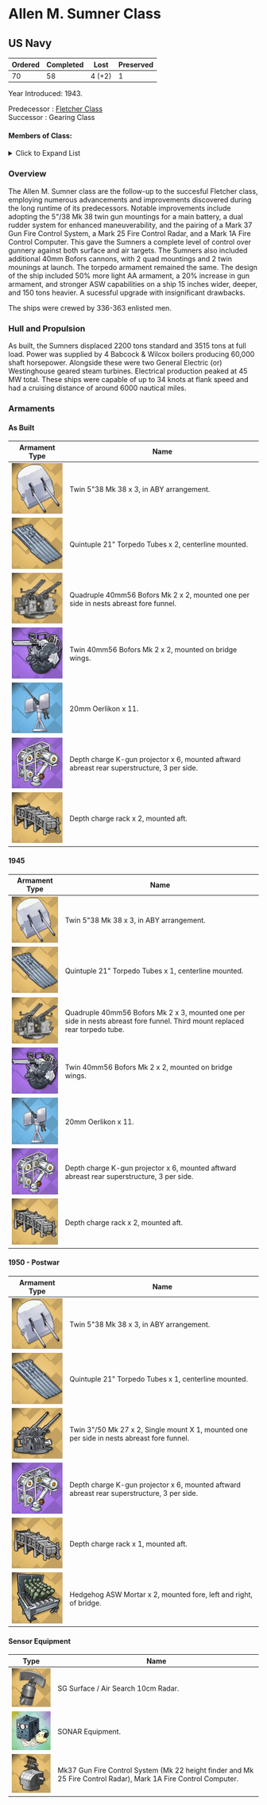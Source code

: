 # Allen M. Sumner Class
## US Navy

Ordered | Completed | Lost | Preserved
 ------ | ------ | ------ | ------ 
70 | 58 | 4 (+2) | 1 <br/>
 
Year Introduced: 1943. <br/>
 
Predecessor : [Fletcher Class](/History/USN/DD/FletcherClass.md)<br/>
Successor : Gearing Class <br/>

#### Members of Class: <br/>
<details>
	<summary>Click to Expand List</summary>
	
Icon | Name | Hull Number | Present
| ------ | ------ | ------ |  ------ |
![AllenMSumner](/Icons/Ship/EagleUnion/AllenMSumner.png) | Allen M. Sumner | DD-692 | Yes <br/>
![UnknownDD](/Icons/Ship/UnknownDD.png) | Moale | DD-693 | No <br/>
![Ingraham](/Icons/Ship/EagleUnion/Ingraham.png) | Ingraham | DD-694 | Yes <br/>
![Cooper](/Icons/Ship/EagleUnion/Cooper.png) | Cooper | DD-695 | Yes <br/>
![UnknownDD](/Icons/Ship/UnknownDD.png) | English | DD-696 | No <br/>
![UnknownDD](/Icons/Ship/UnknownDD.png) | Charles S. Sperry | DD-697 | No <br/>
![UnknownDD](/Icons/Ship/UnknownDD.png) | Ault | DD-698 | No <br/>
![UnknownDD](/Icons/Ship/UnknownDD.png) | Waldron | DD-699 | No <br/>
![UnknownDD](/Icons/Ship/UnknownDD.png) | Haynsworth | DD-700 | No <br/>
![UnknownDD](/Icons/Ship/UnknownDD.png) | John W. Weeks | DD-701 | No <br/>
![UnknownDD](/Icons/Ship/UnknownDD.png) | Hank | DD-702 | No <br/>
![UnknownDD](/Icons/Ship/UnknownDD.png) | Wallace L. Lind | DD-703 | No <br/>
![UnknownDD](/Icons/Ship/UnknownDD.png) | Borie | DD-704 | No <br/>
![UnknownDD](/Icons/Ship/UnknownDD.png) | Compton | DD-705 | No <br/>
![UnknownDD](/Icons/Ship/UnknownDD.png) | Gainhard | DD-706 | No <br/>
![UnknownDD](/Icons/Ship/UnknownDD.png) | Soley | DD-707 | No <br/>
![UnknownDD](/Icons/Ship/UnknownDD.png) | Harlan R. Dickson | DD-708 | No <br/>
![UnknownDD](/Icons/Ship/UnknownDD.png) | Hugh Purvis | DD-709 | No <br/>
![UnknownDD](/Icons/Ship/UnknownDD.png) | Barton | DD-722 | No <br/>
![UnknownDD](/Icons/Ship/UnknownDD.png) | Walke | DD-723 | No <br/>
![UnknownDD](/Icons/Ship/UnknownDD.png) | Laffey | DD-724 | No <br/>
![UnknownDD](/Icons/Ship/UnknownDD.png) | O'Brien | DD-725 | No <br/>
![UnknownDD](/Icons/Ship/UnknownDD.png) | Meredith | DD-726 | No <br/>
![UnknownDD](/Icons/Ship/UnknownDD.png) | De Haven | DD-727 | No <br/>
![UnknownDD](/Icons/Ship/UnknownDD.png) | Mansfield | DD-728 | No <br/>
![UnknownDD](/Icons/Ship/UnknownDD.png) | Lyman K. Swenson | DD-729 | No <br/>
![UnknownDD](/Icons/Ship/UnknownDD.png) | Collett | DD-730 | No <br/>
![UnknownDD](/Icons/Ship/UnknownDD.png) | Maddox | DD-731 | No <br/>
![UnknownDD](/Icons/Ship/UnknownDD.png) | Hyman | DD-732 | No <br/>
![UnknownDD](/Icons/Ship/UnknownDD.png) | Mannert L. Abele | DD-733 | No <br/>
![UnknownDD](/Icons/Ship/UnknownDD.png) | Purdy | DD-734 | No <br/>
![UnknownDD](/Icons/Ship/UnknownDD.png) | Drexler | DD-741 | No <br/>
![UnknownDD](/Icons/Ship/UnknownDD.png) | Blue | DD-744 | No <br/>
![UnknownDD](/Icons/Ship/UnknownDD.png) | Brush | DD-745 | No <br/>
![UnknownDD](/Icons/Ship/UnknownDD.png) | Taussig | DD-746 | No <br/>
![UnknownDD](/Icons/Ship/UnknownDD.png) | Samuel N. Moore | DD-747 | No <br/>
![UnknownDD](/Icons/Ship/UnknownDD.png) | Harry E. Hubbard | DD-748 | No <br/>
![UnknownDD](/Icons/Ship/UnknownDD.png) | Alfred A. Cunningham | DD-752 | No <br/>
![UnknownDD](/Icons/Ship/UnknownDD.png) | John R. Pierce | DD-753 | No <br/>
![UnknownDD](/Icons/Ship/UnknownDD.png) | Frank E. Evans | DD-754 | No <br/>
![UnknownDD](/Icons/Ship/UnknownDD.png) | John A. Bole | DD-755 | No <br/>
![UnknownDD](/Icons/Ship/UnknownDD.png) | Beatty | DD-756 | No <br/>
![UnknownDD](/Icons/Ship/UnknownDD.png) | Putnam | DD-757 | No <br/>
![UnknownDD](/Icons/Ship/UnknownDD.png) | Strong | DD-758 | No <br/>
![UnknownDD](/Icons/Ship/UnknownDD.png) | Lofberg | DD-759 | No <br/>
![UnknownDD](/Icons/Ship/UnknownDD.png) | John W. Thomason | DD-760 | No <br/>
![UnknownDD](/Icons/Ship/UnknownDD.png) | Buck | DD-761 | No <br/>
![UnknownDD](/Icons/Ship/UnknownDD.png) | Henley | DD-762 | No <br/>
![UnknownDD](/Icons/Ship/UnknownDD.png) | Lowry | DD-770 | No <br/>
![UnknownDD](/Icons/Ship/UnknownDD.png) | Hugh W. Hadley | DD-774 | No <br/>
![UnknownDD](/Icons/Ship/UnknownDD.png) | Willard Keith | DD-775 | No <br/>
![UnknownDD](/Icons/Ship/UnknownDD.png) | James C. Owens | DD-776 | No <br/>
![UnknownDD](/Icons/Ship/UnknownDD.png) | Zellars | DD-777 | No <br/>
![UnknownDD](/Icons/Ship/UnknownDD.png) | Massey | DD-778 | No <br/>
![UnknownDD](/Icons/Ship/UnknownDD.png) | Douglas H. Fox | DD-779 | No <br/>
![UnknownDD](/Icons/Ship/UnknownDD.png) | Stormes | DD-780 | No <br/>
![UnknownDD](/Icons/Ship/UnknownDD.png) | Robert K. Huntington | DD-781 | No <br/>
![Bristol](/Icons/Ship/EagleUnion/Bristol.png) | Bristol | DD-857 | Yes <br/>

</details>

### Overview

The Allen M. Sumner class are the follow-up to the succesful Fletcher class, employing numerous advancements and improvements discovered during the long runtime of its predecessors. Notable improvements include adopting the 5"/38 Mk 38 twin gun mountings for a main battery, a dual rudder system for enhanced maneuverability, and the pairing of a Mark 37 Gun Fire Control System, a Mark 25 Fire Control Radar, and a Mark 1A Fire Control Computer. This gave the Sumners a complete level of control over gunnery against both surface and air targets. The Sumners also included additional 40mm Bofors cannons, with 2 quad mountings and 2 twin mounings at launch. The torpedo armament remained the same. The design of the ship included 50% more light AA armament, a 20% increase in gun armament, and stronger ASW capabilities on a ship 15 inches wider, deeper, and 150 tons heavier. A sucessful upgrade with insignificant drawbacks.

The ships were crewed by 336-363 enlisted men. <br/>

### Hull and Propulsion

As built, the Sumners displaced 2200 tons standard and 3515 tons at full load. Power was supplied by 4 Babcock & Wilcox boilers producing 60,000 shaft horsepower. Alongside these were two General Electric (or) Westinghouse geared steam turbines. Electrical production peaked at 45 MW total. These ships were capable of up to 34 knots at flank speed and had a cruising distance of around 6000 nautical miles.

### Armaments

#### As Built

Armament Type | Name |
 ------ | ------ |
![Twin5in38](/Icons/Equipment/Guns/DD/5in38Mk38.png) | Twin 5"38 Mk 38 x 3, in ABY arrangement.
![Quintuple21in](/Icons/Equipment/Torpedo/Surface/21inQuintupleUSN.png) | Quintuple 21" Torpedo Tubes x 2, centerline mounted.
![Quad40mmBofors](/Icons/Equipment/AA/Quad40mmUSN.png) | Quadruple 40mm56 Bofors Mk 2 x 2, mounted one per side in nests abreast fore funnel.
![Twin40mmBofors](/Icons/Equipment/AA/Twin40mmUSN.png) | Twin 40mm56 Bofors Mk 2 x 2, mounted on bridge wings.
![20mmOerlikon](/Icons/Equipment/AA/20mmOerlikon.png) | 20mm Oerlikon x 11.
![DC](/Icons/Equipment/Auxiliary/ImprovedDepthCharge.png) | Depth charge K-gun projector x 6, mounted aftward abreast rear superstructure, 3 per side.
![DCRack](/Icons/Equipment/Auxiliary/DepthChargeRack.png) | Depth charge rack x 2, mounted aft. <br/>

#### 1945

Armament Type | Name |
 ------ | ------ |
![Twin5in38](/Icons/Equipment/Guns/DD/5in38Mk38.png) | Twin 5"38 Mk 38 x 3, in ABY arrangement.
![Quintuple21in](/Icons/Equipment/Torpedo/Surface/21inQuintupleUSN.png) | Quintuple 21" Torpedo Tubes x 1, centerline mounted.
![Quad40mmBofors](/Icons/Equipment/AA/Quad40mmUSN.png) | Quadruple 40mm56 Bofors Mk 2 x 3, mounted one per side in nests abreast fore funnel. Third mount replaced rear torpedo tube.
![Twin40mmBofors](/Icons/Equipment/AA/Twin40mmUSN.png) | Twin 40mm56 Bofors Mk 2 x 2, mounted on bridge wings.
![20mmOerlikon](/Icons/Equipment/AA/20mmOerlikon.png) | 20mm Oerlikon x 11.
![DC](/Icons/Equipment/Auxiliary/ImprovedDepthCharge.png) | Depth charge K-gun projector x 6, mounted aftward abreast rear superstructure, 3 per side.
![DCRack](/Icons/Equipment/Auxiliary/DepthChargeRack.png) | Depth charge rack x 2, mounted aft. <br/>

#### 1950 - Postwar

Armament Type | Name |
 ------ | ------ |
![Twin5in38](/Icons/Equipment/Guns/DD/5in38Mk38.png) | Twin 5"38 Mk 38 x 3, in ABY arrangement.
![Quintuple21in](/Icons/Equipment/Torpedo/Surface/21inQuintupleUSN.png) | Quintuple 21" Torpedo Tubes x 1, centerline mounted.
![3in50Mk27](/Icons/Equipment/AA/3in50Mk27.png) | Twin 3"/50 Mk 27 x 2, Single mount X 1, mounted one per side in nests abreast fore funnel.
![DC](/Icons/Equipment/Auxiliary/ImprovedDepthCharge.png) | Depth charge K-gun projector x 6, mounted aftward abreast rear superstructure, 3 per side.
![DCRack](/Icons/Equipment/Auxiliary/DepthChargeRack.png) | Depth charge rack x 1, mounted aft. <br/>
![Hedgehog](/Icons/Equipment/Auxiliary/Hedgehog.png) | Hedgehog ASW Mortar x 2, mounted fore, left and right, of bridge. <br/>


#### Sensor Equipment

Type | Name |
 ------ | ------ |
![SGRadar](/Icons/Equipment/Auxiliary/SGRadar.png) | SG Surface / Air Search 10cm Radar. <br/>
![OldSonar](/Icons/Equipment/Auxiliary/OldSonar.png) | SONAR Equipment. <br/>
![Mk33](/Icons/Equipment/Auxiliary/Mk33FireDirector.png) | Mk37 Gun Fire Control System (Mk 22 height finder and Mk 25 Fire Control Radar), Mark 1A Fire Control Computer.<br/>